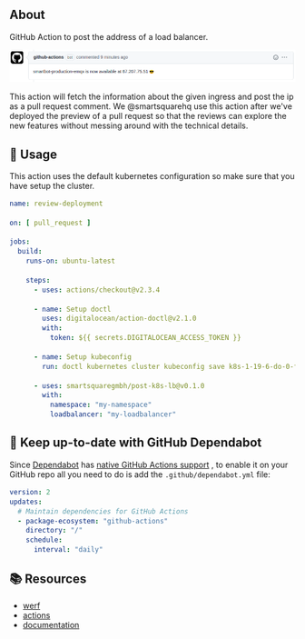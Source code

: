 ## About

GitHub Action to post the address of a load balancer.

![Screenshot](docs/comment.png)

This action will fetch the information about the given ingress and post the ip as a pull request comment. We
@smartsquarehq use this action after we've deployed the preview of a pull request so that the reviews can explore the
new features without messing around with the technical details.

## :rocket: Usage

This action uses the default kubernetes configuration so make sure that you have setup the cluster.

```yaml
name: review-deployment

on: [ pull_request ]

jobs:
  build:
    runs-on: ubuntu-latest

    steps:
      - uses: actions/checkout@v2.3.4

      - name: Setup doctl
        uses: digitalocean/action-doctl@v2.1.0
        with:
          token: ${{ secrets.DIGITALOCEAN_ACCESS_TOKEN }}

      - name: Setup kubeconfig
        run: doctl kubernetes cluster kubeconfig save k8s-1-19-6-do-0-fra1-512312313
      
      - uses: smartsquaregmbh/post-k8s-lb@v0.1.0
        with:
          namespace: "my-namespace"
          loadbalancer: "my-loadbalancer"

```

## :bullettrain_front: Keep up-to-date with GitHub Dependabot

Since [Dependabot](https://docs.github.com/en/github/administering-a-repository/keeping-your-actions-up-to-date-with-github-dependabot)
has [native GitHub Actions support](https://docs.github.com/en/github/administering-a-repository/configuration-options-for-dependency-updates#package-ecosystem)
, to enable it on your GitHub repo all you need to do is add the `.github/dependabot.yml` file:

```yaml
version: 2
updates:
  # Maintain dependencies for GitHub Actions
  - package-ecosystem: "github-actions"
    directory: "/"
    schedule:
      interval: "daily"
```

## :books: Resources

* [werf](https://werf.io/)
* [actions](https://github.com/werf/actions)
* [documentation](https://werf.io/documentation/advanced/ci_cd/github_actions.html)
